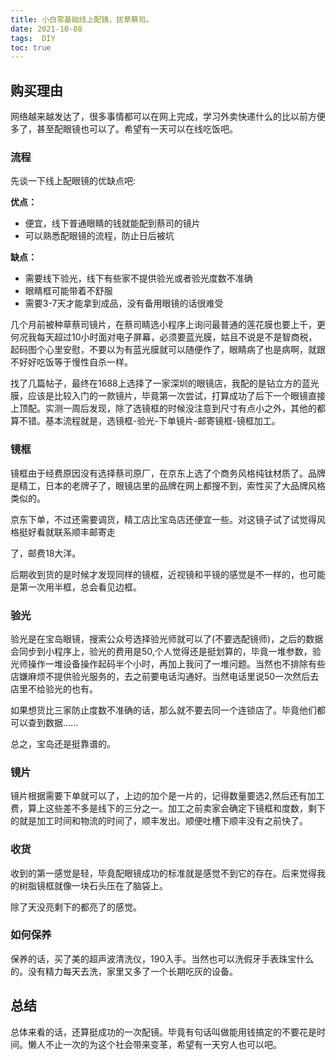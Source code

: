 ```yaml
---
title: 小白零基础线上配镜，拔草蔡司。
date: 2021-10-08
tags:  DIY
toc: true
---
```


## 购买理由

网络越来越发达了，很多事情都可以在网上完成，学习外卖快递什么的比以前方便多了，甚至配眼镜也可以了。希望有一天可以在线吃饭吧。

### 流程

先谈一下线上配眼镜的优缺点吧:

**优点：**

- 便宜，线下普通眼睛的钱就能配到蔡司的镜片
- 可以熟悉配眼镜的流程，防止日后被坑  <!--more-->

**缺点：**

-  需要线下验光，线下有些家不提供验光或者验光度数不准确
-  眼睛框可能带着不舒服
-  需要3-7天才能拿到成品，没有备用眼镜的话很难受



几个月前被种草蔡司镜片，在蔡司睛选小程序上询问最普通的莲花膜也要上千，更何况我每天超过10小时面对电子屏幕，必须要蓝光膜，姑且不说是不是智商税，起码图个心里安慰，不要以为有蓝光膜就可以随便作了，眼睛病了也是病啊，就跟不好好吃饭等于慢性自杀一样。

找了几篇帖子，最终在1688上选择了一家深圳的眼镜店，我配的是钻立方的蓝光膜，应该是比较入门的一款镜片，毕竟第一次尝试，打算成功了后下一个眼镜直接上顶配。实测一周后发现，除了选镜框的时候没注意到尺寸有点小之外，其他的都算不错。基本流程就是，选镜框-验光-下单镜片-邮寄镜框-镜框加工。

### 镜框

镜框由于经费原因没有选择蔡司原厂，在京东上选了个商务风格纯钛材质了。品牌是精工，日本的老牌子了，眼镜店里的品牌在网上都搜不到，索性买了大品牌风格类似的。

京东下单，不过还需要调货，精工店比宝岛店还便宜一些。对这镜子试了试觉得风格挺好看就联系顺丰邮寄走

了，邮费18大洋。

后期收到货的是时候才发现同样的镜框，近视镜和平镜的感觉是不一样的，也可能是第一次用半框，总会看见边框。



### 验光

验光是在宝岛眼镜，搜索公众号选择验光师就可以了(不要选配镜师)，之后的数据会同步到小程序上，验光的费用是50,个人觉得还是挺划算的，毕竟一堆参数，验光师操作一堆设备操作起码半个小时，再加上我问了一堆问题。当然也不排除有些店嫌麻烦不提供验光服务的，去之前要电话沟通好。当然电话里说50一次然后去店里不给验光的也有。



如果想货比三家防止度数不准确的话，那么就不要去同一个连锁店了。毕竟他们都可以查到数据......

总之，宝岛还是挺靠谱的。



### 镜片 

镜片根据需要下单就可以了，上边的加个是一片的，记得数量要选2,然后还有加工费，算上这些差不多是线下的三分之一。加工之前卖家会确定下镜框和度数，剩下的就是加工时间和物流的时间了，顺丰发出。顺便吐槽下顺丰没有之前快了。



### **收货**

收到的第一感觉是轻，毕竟配眼镜成功的标准就是感觉不到它的存在。后来觉得我的树脂镜框就像一块石头压在了脑袋上。

除了天没亮剩下的都亮了的感觉。



### 如何保养

保养的话，买了美的超声波清洗仪，190入手。当然也可以洗假牙手表珠宝什么的。没有精力每天去洗，家里又多了一个长期吃灰的设备。



## 总结

总体来看的话，还算挺成功的一次配镜。毕竟有句话叫做能用钱搞定的不要花是时间。懒人不止一次的为这个社会带来变革，希望有一天穷人也可以吧。